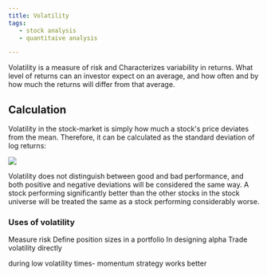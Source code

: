 ```yaml
---
title: Volatility
tags: 
   - stock analysis
   - quantitaive analysis

---
```


Volatility is a measure of risk and Characterizes variability in returns. What level of returns can an investor expect on an average, and how often and by how much the returns will differ from that average.

## Calculation

Volatility in the stock-market is simply how much a stock's price deviates from the mean. Therefore, it can be calculated as the standard deviation of log returns: 

 <img src="https://https://render.githubusercontent.com/render/math?math=\sigma=\sqrt{\frac{1}{n-1}%20%20\sum_{i=1}^{n}%20(\overline{\rm%20r}%20-%20r_i)^2}">
 
Volatility does not distinguish between good and bad performance, and both positive and negative deviations will be considered the same way. A stock performing significantly better than the other stocks in the stock universe will be treated the same as a stock performing considerably worse. 

### Uses of volatility

Measure risk
Define position sizes in a portfolio
In designing alpha
Trade volatility directly

during low volatility times- momentum strategy works better
